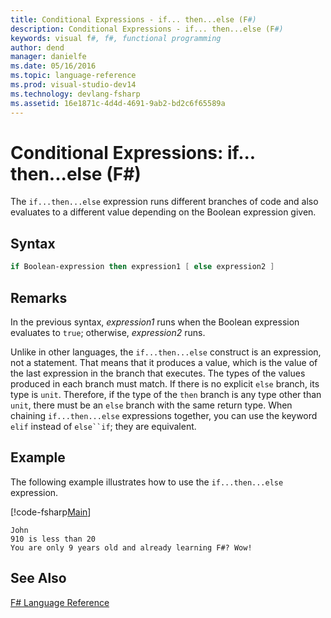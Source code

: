 ```yaml
---
title: Conditional Expressions - if... then...else (F#)
description: Conditional Expressions - if... then...else (F#)
keywords: visual f#, f#, functional programming
author: dend
manager: danielfe
ms.date: 05/16/2016
ms.topic: language-reference
ms.prod: visual-studio-dev14
ms.technology: devlang-fsharp
ms.assetid: 16e1871c-4d4d-4691-9ab2-bd2c6f65589a 
---
```


# Conditional Expressions: if... then...else (F#)

The `if...then...else` expression runs different branches of code and also evaluates to a different value depending on the Boolean expression given.


## Syntax

```fsharp
if Boolean-expression then expression1 [ else expression2 ]
```

## Remarks
In the previous syntax, *expression1* runs when the Boolean expression evaluates to `true`; otherwise, *expression2* runs.

Unlike in other languages, the `if...then...else` construct is an expression, not a statement. That means that it produces a value, which is the value of the last expression in the branch that executes. The types of the values produced in each branch must match. If there is no explicit `else` branch, its type is `unit`. Therefore, if the type of the `then` branch is any type other than `unit`, there must be an `else` branch with the same return type. When chaining `if...then...else` expressions together, you can use the keyword `elif` instead of `else``if`; they are equivalent.

## Example
The following example illustrates how to use the `if...then...else` expression.

[!code-fsharp[Main](../../../samples/snippets/fslangref2/snippet4501.fs)]

```
John
910 is less than 20
You are only 9 years old and already learning F#? Wow!
```

## See Also
[F&#35; Language Reference](FSharp-Language-Reference.md)


